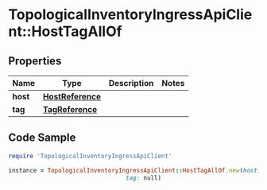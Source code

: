 # TopologicalInventoryIngressApiClient::HostTagAllOf

## Properties

Name | Type | Description | Notes
------------ | ------------- | ------------- | -------------
**host** | [**HostReference**](HostReference.md) |  | 
**tag** | [**TagReference**](TagReference.md) |  | 

## Code Sample

```ruby
require 'TopologicalInventoryIngressApiClient'

instance = TopologicalInventoryIngressApiClient::HostTagAllOf.new(host: null,
                                 tag: null)
```


